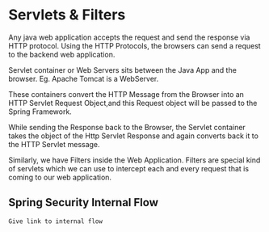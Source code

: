 # Servlets & Filters

Any java web application accepts the request and send the response via HTTP protocol.
Using the HTTP Protocols, the browsers can send a request to the backend web application.

Servlet container or Web Servers sits between the Java App and the browser.
Eg. Apache Tomcat is a WebServer.

These containers convert the HTTP Message from the Browser into an HTTP Servlet Request Object,and this Request object will be 
passed to the Spring Framework.

While sending the Response back to the Browser, the Servlet container takes the object of the 
Http Servlet Response and again converts back it to the HTTP Servlet message.

Similarly, we have Filters inside the Web Application. Filters are special kind of servlets which 
we can use to intercept each and every request that is coming to our web application. 

## Spring Security Internal Flow
``Give link to internal flow
``

